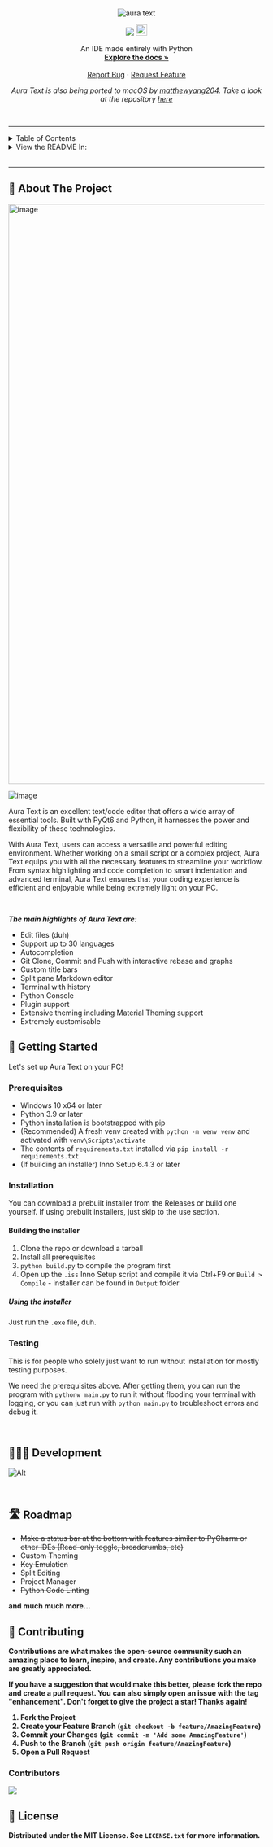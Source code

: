 <!-- PROJECT LOGO -->
<br />
<div align="center">

  ![aura text](https://github.com/user-attachments/assets/ebc56c38-c7c3-499a-b68b-28cfcdd4ab6d)


  <a style="text-decoration:none">
    <img src="https://img.shields.io/github/downloads/rohankishore/Aura-Text/total.svg"/>
  </a>  <a href='https://ko-fi.com/V7V7QZ7GS' target='_blank'><img height='10' style='border:0px;height:22px;' src='https://storage.ko-fi.com/cdn/kofi5.png?v=3' border='1' alt='Buy Me a Coffee at ko-fi.com' /></a>
      
  <p align="center">
    An IDE made entirely with Python
    <br />
    <a href="https://github.com/rohankishore/Aura-Text/wiki"><strong>Explore the docs »</strong></a>   
    <br />
    <br />
    <a href="https://github.com/rohankishore/Aura-Text/issues">Report Bug</a>
    ·   
    <a href="https://github.com/rohankishore/Aura-Text/issues/new?assignees=&labels=&projects=&template=feature_request.md&title=">Request Feature</a>

  *Aura Text is also being ported to macOS by [matthewyang204](https://github.com/matthewyang204). Take a look at the repository [here](https://github.com/matthewyang204/Aura-Text-Mac)*
  </p>
</div>    

<br>
<hr>

<!-- TABLE OF CONTENTS -->
<details>
  <summary>Table of Contents</summary>
  <ol>
    <li>
      <a href="#-about-the-project">About The Project</a>
    </li>
    <li>
      <a href="#-getting-started">Getting Started</a>
      <ul>
        <li><a href="#prerequisites">Prerequisites</a></li>
        <li><a href="#installation">Installation</a></li>
        <ul>
        <li><a href="#with-nuitka">With Nuitka</a></li>
        <li><a href="#-as-a-python-file">As a Python File</a></li>
      </ul>
      </ul>
    </li>
    <li><a href="#development">Development</a></li>
    <li><a href="#roadmap">Roadmap</a></li>
    <li><a href="#-contributing">Contributing</a></li>
    <li><a href="#-license">License</a></li>
    <li><a href="#-contact">Contact</a></li>
  </ol>
</details>

<!-- LANGUAGE SWITCHER -->
<details>
  <summary>View the README In:</summary>
  <ol>
    <li>    
      <a href="translate/README_HN.md">Hindi 🇮🇳</a>
    </li>
    <li>
      <a href="translate/README_DE.md">German</a>
    </li>
    <li><a href="translate/README_ES.md">Español</a></li>
    <li><a href="#-contributing">Russian</a></li>
    <li><a href="translate/ZH-CN/README_ZH-CN.md">简体中文</a></li>
  </ol>
</details>

<br>
<hr>

<!-- ABOUT THE PROJECT -->
## 📖 About The Project

<img width="1920" height="1140" alt="image" src="https://github.com/user-attachments/assets/62ba55aa-3add-4f71-bb42-2ecb0f1a0bea" />

![image](https://github.com/user-attachments/assets/fca92d3e-4218-4550-96ca-dfa85dbc27dc)

Aura Text is an excellent text/code editor that offers a wide array of essential tools. Built with PyQt6 and Python, it harnesses the power and flexibility of these technologies.

With Aura Text, users can access a versatile and powerful editing environment. Whether working on a small script or a complex project, Aura Text equips you with all the necessary features to streamline your workflow. From syntax highlighting and code completion to smart indentation and advanced terminal, Aura Text ensures that your coding experience is efficient and enjoyable while being extremely light on your PC.

<br>


***The main highlights of Aura Text are:***
- Edit files (duh)
- Support up to 30 languages
- Autocompletion
- Git Clone, Commit and Push with interactive rebase and graphs
- Custom title bars
- Split pane Markdown editor
- Terminal with history
- Python Console
- Plugin support
- Extensive theming including Material Theming support
- Extremely customisable
  
<!-- GETTING STARTED -->
## 🏃 Getting Started

Let's set up Aura Text on your PC!

### Prerequisites
- Windows 10 x64 or later
- Python 3.9 or later
- Python installation is bootstrapped with pip
- (Recommended) A fresh venv created with `python -m venv venv` and activated with `venv\Scripts\activate`
- The contents of `requirements.txt` installed via `pip install -r requirements.txt`
- (If building an installer) Inno Setup 6.4.3 or later

### Installation
You can download a prebuilt installer from the Releases or build one yourself. If using prebuilt installers, just skip to the use section.

#### Building the installer
1. Clone the repo or download a tarball
2. Install all prerequisites
3. `python build.py` to compile the program first
4. Open up the `.iss` Inno Setup script and compile it via Ctrl+F9 or `Build > Compile` - installer can be found in `Output` folder

##### Using the installer
Just run the `.exe` file, duh.

### Testing
This is for people who solely just want to run without installation for mostly testing purposes.

We need the prerequisites above. After getting them, you can run the program with `pythonw main.py` to run it without flooding your terminal with logging, or you can just run with `python main.py` to troubleshoot errors and debug it.

<br>

## 🧑🏻‍💻 Development 

![Alt](https://repobeats.axiom.co/api/embed/c478f91eea3690c7415f891646a2a15a62b4fb20.svg "Repobeats analytics image")


<br>

## 🛣️ Roadmap

- <strike> Make a status bar at the bottom with features similar to PyCharm or other IDEs (Read-only toggle, breadcrumbs, etc) </strike>
- <strike> Custom Theming </strike>
-  <strike> Key Emulation </strike>
- Split Editing
- Project Manager
- <strike> Python Code Linting </strike>

<b> and much much more... </b>


<b>

<!-- CONTRIBUTING -->
## 🛂 Contributing

Contributions are what makes the open-source community such an amazing place to learn, inspire, and create. Any contributions you make are **greatly appreciated**.

If you have a suggestion that would make this better, please fork the repo and create a pull request. You can also simply open an issue with the tag "enhancement".
Don't forget to give the project a star! Thanks again!

1. Fork the Project
2. Create your Feature Branch (`git checkout -b feature/AmazingFeature`)
3. Commit your Changes (`git commit -m 'Add some AmazingFeature'`)
4. Push to the Branch (`git push origin feature/AmazingFeature`)
5. Open a Pull Request

### Contributors

<a href="https://github.com/rohankishore/Aura-Text/graphs/contributors">
  <img class="dark-light" src="https://contrib.rocks/image?repo=rohankishore/Aura-Text&anon=0&columns=25&max=100&r=true" />
</a>

<b>

<!-- LICENSE -->
## 🪪 License

Distributed under the MIT License. See `LICENSE.txt` for more information.

